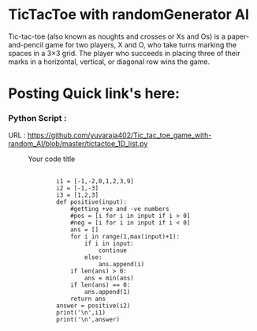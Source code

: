 # TicTacToe with randomGenerator AI

Tic-tac-toe (also known as noughts and crosses or Xs and Os) is a paper-and-pencil game for two players, X and O, who take turns marking the spaces in a 3×3 grid. The player who succeeds in placing three of their marks in a horizontal, vertical, or diagonal row wins the game.

# Posting Quick link's here:

### Python Script :

URL : https://github.com/yuvaraja402/Tic_tac_toe_game_with-random_AI/blob/master/tictactoe_1D_list.py




<figure>
  <figcaption>Your code title</figcaption>
  <pre>
    <code language-"python">
        i1 = [-1,-2,0,1,2,3,9]
        i2 = [-1,-3]
        i3 = [1,2,3]
        def positive(input):
            #getting +ve and -ve numbers
            #pos = [i for i in input if i > 0]
            #neg = [i for i in input if i < 0]
            ans = []
            for i in range(1,max(input)+1):
                if i in input:
                    continue
                else:
                    ans.append(i)
            if len(ans) > 0:
                ans = min(ans)
            if len(ans) == 0:
                ans.append(1)
            return ans
        answer = positive(i2)
        print('\n',i1)
        print('\n',answer)
    </code>
  </pre>
</figure>
